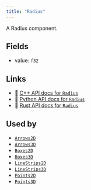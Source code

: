 ```yaml
---
title: "Radius"
---
```


A Radius component.

## Fields

* value: `f32`

## Links
 * 🌊 [C++ API docs for `Radius`](https://ref.rerun.io/docs/cpp/stable/structrerun_1_1components_1_1Radius.html)
 * 🐍 [Python API docs for `Radius`](https://ref.rerun.io/docs/python/stable/common/components#rerun.components.Radius)
 * 🦀 [Rust API docs for `Radius`](https://docs.rs/rerun/latest/rerun/components/struct.Radius.html)


## Used by

* [`Arrows2D`](../archetypes/arrows2d.md)
* [`Arrows3D`](../archetypes/arrows3d.md)
* [`Boxes2D`](../archetypes/boxes2d.md)
* [`Boxes3D`](../archetypes/boxes3d.md)
* [`LineStrips2D`](../archetypes/line_strips2d.md)
* [`LineStrips3D`](../archetypes/line_strips3d.md)
* [`Points2D`](../archetypes/points2d.md)
* [`Points3D`](../archetypes/points3d.md)
